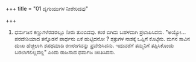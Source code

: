 +++
title = "01 ದೃಗುಯುಗಳ ನೀರೇರಿದವು"

+++
1. ಧರ್ಮಜನ ಕಣ್ಣುಗಳೆರಡರಲ್ಲೂ ನೀರು ತುಂಬಿದವು. ಕಂಠ ಬಿಗಿದು ಬಹಳವಾಗಿ ಪ್ರಲಾಪಿಸಿದನು. "ಅಯ್ಯೋ... ಪರದೇಶಿಯಾದ ತನ್ನೊಡನೆ ಪಾರ್ಥನು ಏಕೆ ಹುಟ್ಟಿದನೋ ? ಶತ್ರುಗಳ ನಾಶಕ್ಕೆ ಒಪ್ಪಿಗೆ ಕೊಟ್ಟೆನು. ಮಗನ ಸಾವಿನ ದುಃಖ ಹೆಚ್ಚಲಾಗಿ ಶಪಥಮಾಡಿ ರಣರಂಗವನ್ನು ಪ್ರವೇಶಿಸಿದನು. ಇದುವರೆಗೆ ತಮ್ಮನಿಗೆ  ತಪ್ಪಿಸಿಕೊಂಡು ಬರಲಾಗಲಿಲ್ಲವಲ್ಲ" ಎಂದು ರಾಜನಾದ ಧರ್ಮಜ ಚಿಂತಿಸಿದನು.